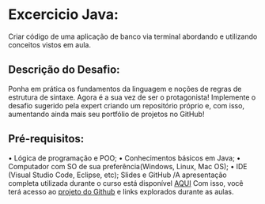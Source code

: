 # Excercicio Java:

Criar código de uma aplicação de banco via terminal abordando e utilizando conceitos vistos em aula.

## Descrição do Desafio:

Ponha em prática os fundamentos da linguagem e noções de regras de estrutura de sintaxe.
Agora é a sua vez de ser o protagonista! Implemente o desafio sugerido pela expert criando um repositório próprio e, com isso, aumentando ainda mais seu portfólio de projetos no GitHub!

## Pré-requisitos:

• Lógica de programação e POO;
• Conhecimentos básicos em Java;
• Computador com SO de sua preferência(Windows, Linux, Mac OS);
• IDE (Visual Studio Code, Eclipse, etc);
Slides e GitHub
/A apresentação completa utilizada durante o curso está disponível [AQUI](https://docs.google.com/presentation/d/1kt8Qcrkcv0S0aph4vNcDHeo8G2ek6uyQ/edit#slide=id.p4)
Com isso, você terá acesso ao [projeto do Github](https://github.com/digitalinnovationone/trilha-java-basico/tree/main/desafios/sintaxe) e links explorados durante as aulas.
